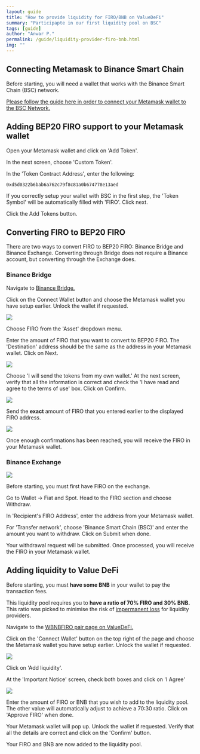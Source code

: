 ```yaml
---
layout: guide
title: "How to provide liquidity for FIRO/BNB on ValueDeFi"
summary: "Participapte in our first liquidity pool on BSC"
tags: [guide]
author: "Anwar P."
permalink: /guide/liquidity-provider-firo-bnb.html
img: ""
---
```

## Connecting Metamask to Binance Smart Chain

Before starting, you will need a wallet that works with the Binance Smart Chain (BSC) network. 

[Please follow the guide here in order to connect your Metamask wallet to the BSC Network.](https://docs.binance.org/smart-chain/wallet/metamask.html)

## Adding BEP20 FIRO support to your Metamask wallet

Open your Metamask wallet and click on 'Add Token'.

In the next screen, choose 'Custom Token'. 

In the 'Token Contract Address', enter the following:

`0xd5d0322b6bab6a762c79f8c81a0b674778e13aed`

If you correctly setup your wallet with BSC in the first step, the 'Token Symbol' will be automatically filled with 'FIRO'. Click next.

Click the Add Tokens button.

## Converting FIRO to BEP20 FIRO

There are two ways to convert FIRO to BEP20 FIRO: Binance Bridge and Binance Exchange. Converting through Bridge does not require a Binance account, but converting through the Exchange does.

### Binance Bridge

Navigate to [Binance Bridge.](https://www.binance.org/en/bridge)

Click on the Connect Wallet button and choose the Metamask wallet you have setup earlier. Unlock the wallet if requested.

![](/guide/assets/liquidity-provider-firo-bnb/bridge_01.png)

Choose FIRO from the 'Asset' dropdown menu.

Enter the amount of FIRO that you want to convert to BEP20 FIRO. The 'Destination' address should be the same as the address in your Metamask wallet. Click on Next.

![](/guide/assets/liquidity-provider-firo-bnb/bridge_02.png)

Choose 'I will send the tokens from my own wallet.' At the next screen, verify that all the information is correct and check the 'I have read and agree to the terms of use' box. Click on Confirm.

![](/guide/assets/liquidity-provider-firo-bnb/bridge_03.png)

Send the **exact** amount of FIRO that you entered earlier to the displayed FIRO address.

![](/guide/assets/liquidity-provider-firo-bnb/bridge_04.png)

Once enough confirmations has been reached, you will receive the FIRO in your Metamask wallet.

### Binance Exchange

![](/guide/assets/liquidity-provider-firo-bnb/exchange_withdraw.png)

Before starting, you must first have FIRO on the exchange.

Go to Wallet -> Fiat and Spot. Head to the FIRO section and choose Withdraw.

In 'Recipient's FIRO Address', enter the address from your Metamask wallet.

For 'Transfer network', choose 'Binance Smart Chain (BSC)' and enter the amount you want to withdraw. Click on Submit when done.

Your withdrawal request will be submitted. Once processed, you will receive the FIRO in your Metamask wallet.

## Adding liquidity to Value DeFi

Before starting, you must **have some BNB** in your wallet to pay the transaction fees.

This liquidity pool requires you to **have a ratio of 70% FIRO and 30% BNB.** This ratio was picked to minimise the risk of [impermanent loss](https://academy.binance.com/en/articles/impermanent-loss-explained) for liquidity providers.

Navigate to the [WBNBFIRO pair page on ValueDeFi.](https://bsc.valuedefi.io/#/vfarm/0xffb62cebd566062991157ea7a24fff94d0a92b0c)

Click on the 'Connect Wallet' button on the top right of the page and choose the Metamask wallet you have setup earlier. Unlock the wallet if requested.

![](/guide/assets/liquidity-provider-firo-bnb/wbnbfiro_pair.png)

Click on 'Add liquidity'.

At the 'Important Notice' screen, check both boxes and click on 'I Agree'

![](/guide/assets/liquidity-provider-firo-bnb/wbnbfiro_add_lp.png)

Enter the amount of FIRO or BNB that you wish to add to the liquidity pool. The other value will automatically adjust to achieve a 70:30 ratio. Click on 'Approve FIRO' when done.

Your Metamask wallet will pop up. Unlock the wallet if requested. Verify that all the details are correct and click on the 'Confirm' button.

Your FIRO and BNB are now added to the liquidity pool.